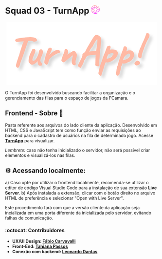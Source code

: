 # Squad 03 - TurnApp <img src="img/logo.svg" width="28"/>
<p align="center">
  <img src="img/TurnApp3x.png" />
</p>
O TurnApp foi desenvolvido buscando facilitar a organização e o gerenciamento das filas para o espaço de jogos da FCamara.

## Frontend - Sobre :book: 
Pasta referente aos arquivos do lado cliente da aplicação. Desenvolvido em HTML, CSS e JavaScript tem como função enviar as requisições ao backend para o cadastro de usuários na fila de determinado jogo.
Acesse **<a href="https://turnapp.vercel.app">TurnApp</a>** para visualizar.

*Lembrete:* caso não tenha inicializado o servidor, não será possível criar elementos e visualizá-los nas filas. 

## :gear: Acessando localmente:
a) Caso opte por utilizar o frontend localmente, recomenda-se utilizar o editor de código Visual Studio Code para a instalação de sua extensão **Live Server**.
b) Após instalada a extensão, clicar com o botão direito no arquivo HTML de preferência e selecionar "Open with Live Server".

Este procedimento fará com que a versão cliente da aplicação seja incializada em uma porta diferente da inicializada pelo servidor, evitando falhas de comunicação. 

### :octocat: Contribuidores 
- **UX/UI Design: <a href="https://www.behance.net/fabiocarcavalli">Fábio Carvavalli</a>**
- **Front-End: <a href="https://github.com/TahiaPassos">Tahiana Passos</a>**
- **Conexão com backend: <a href="https://github.com/leovdn">Leonardo Dantas</a>**

